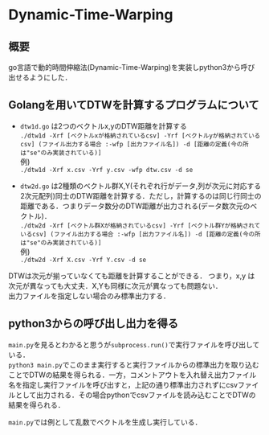 # Dynamic-Time-Warping

## 概要
go言語で動的時間伸縮法(Dynamic-Time-Warping)を実装しpython3から呼び出せるようにした．

## Golangを用いてDTWを計算するプログラムについて

- `dtw1d.go` は2つのベクトルx,yのDTW距離を計算する  
`./dtw1d -Xrf [ベクトルxが格納されているcsv] -Yrf [ベクトルyが格納されているcsv] (ファイル出力する場合 :-wfp [出力ファイル名]) -d [距離の定義(今の所は"se"のみ実装されている)]`  
例)  
`./dtw1d -Xrf x.csv -Yrf y.csv -wfp dtw.csv -d se`

- `dtw2d.go` は2種類のベクトル群X,Y(それぞれ行がデータ,列が次元に対応する2次元配列)同士のDTW距離を計算する．ただし，計算するのは同じ行同士の距離である．つまりデータ数分のDTW距離が出力される(データ数次元のベクトル)．  
`./dtw2d -Xrf [ベクトル群Xが格納されているcsv] -Yrf [ベクトル群Yが格納されているcsv] (ファイル出力する場合 :-wfp [出力ファイル名]) -d [距離の定義(今の所は"se"のみ実装されている)]`  
例)  
`./dtw2d -Xrf X.csv -Yrf Y.csv -d se`

DTWは次元が揃っていなくても距離を計算することができる．
つまり，x,y は次元が異なっても大丈夫．X,Yも同様に次元が異なっても問題ない．  
出力ファイルを指定しない場合のみ標準出力する．

## python3からの呼び出し出力を得る
`main.py`を見るとわかると思うが`subprocess.run()`で実行ファイルを呼び出している．  
`python3 main.py`でこのまま実行すると実行ファイルからの標準出力を取り込むことでDTWの結果を得られる．一方，コメントアウトを入れ替え出力ファイル名を指定し実行ファイルを呼び出すと，上記の通り標準出力されずにcsvファイルとして出力される．その場合pythonでcsvファイルを読み込むことでDTWの結果を得られる．


`main.py`では例として乱数でベクトルを生成し実行している．

